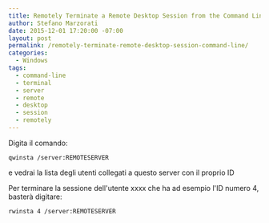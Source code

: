 ```yaml
---
title: Remotely Terminate a Remote Desktop Session from the Command Line
author: Stefano Marzorati
date: 2015-12-01 17:20:00 -07:00
layout: post
permalink: /remotely-terminate-remote-desktop-session-command-line/
categories:
  - Windows
tags:
  - command-line
  - terminal
  - server
  - remote
  - desktop
  - session
  - remotely
---
```

Digita il comando:   
	
	qwinsta /server:REMOTESERVER
	
e vedrai la lista degli utenti collegati a questo server con il proprio ID   

Per terminare la sessione dell'utente xxxx che ha ad esempio l'ID numero 4, basterà digitare:   

	rwinsta 4 /server:REMOTESERVER
